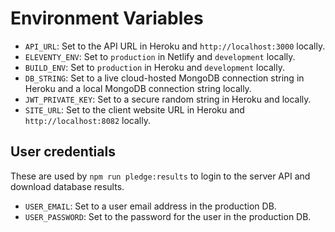 # Environment Variables

- `API_URL`: Set to the API URL in Heroku and `http://localhost:3000` locally.
- `ELEVENTY_ENV`: Set to `production` in Netlify and `development` locally.
- `BUILD_ENV`: Set to `production` in Heroku and `development` locally.
- `DB_STRING`: Set to a live cloud-hosted MongoDB connection string in Heroku and a local MongoDB connection string locally.
- `JWT_PRIVATE_KEY`: Set to a secure random string in Heroku and locally.
- `SITE_URL`: Set to the client website URL in Heroku and `http://localhost:8082` locally.

## User credentials

These are used by `npm run pledge:results` to login to the server API and download database results.

- `USER_EMAIL`: Set to a user email address in the production DB.
- `USER_PASSWORD`: Set to the password for the user in the production DB.

